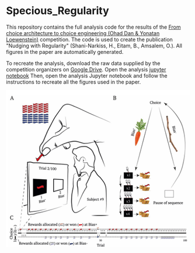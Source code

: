 # Specious_Regularity
This repository contains the full analysis code for the results of the [From choice architecture to choice engineering (Ohad Dan & Yonatan Loewenstein)](https://www.nature.com/articles/s41467-019-10825-6) competition. The code is used to create the publication "Nudging with Regularity" (Shani-Narkiss, H., Eitam, B., Amsalem, O.). All figures in the paper are automatically generated.

To recreate the analysis, download the raw data supplied by the competition organizers on  [Google Drive](https://drive.google.com/drive/u/0/folders/1sSlBhdsVyycRpMU5o9AW8dJiltrCIwH6).
Open the analysis [jupyter notebook](https://github.com/orena1/Specious_Regularity/blob/main/Specious_Reg_Nudge_Ind.ipynb) Then, open the analysis Jupyter notebook and follow the instructions to recreate all the figures used in the paper.



<p align="center">
  <img src="https://github.com/orena1/Specious_Regularity/blob/main/Specious_Regularity.png" />
</p>


